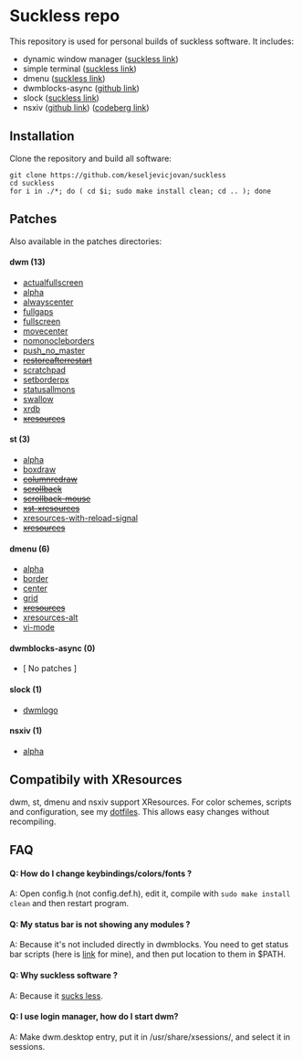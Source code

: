 # Suckless repo

This repository is used for personal builds of suckless software. It includes:

- dynamic window manager ([suckless link](https://dwm.suckless.org)) 
- simple terminal ([suckless link](https://st.suckless.org))
- dmenu ([suckless link](https://tools.suckless.org/dmenu))
- dwmblocks-async ([github link](https://github.com/UtkarshVerma/dwmblocks-async))
- slock ([suckless link](https://tools.suckless.org/slock))
- nsxiv ([github link](https://github.com/nsxiv/nsxiv)) ([codeberg link](https://codeberg.org/nsxiv/nsxiv))

## Installation

Clone the repository and build all software:

```
git clone https://github.com/keseljevicjovan/suckless
cd suckless
for i in ./*; do ( cd $i; sudo make install clean; cd .. ); done
```

## Patches

Also available in the patches directories:

#### dwm (13)
 - [actualfullscreen](https://dwm.suckless.org/patches/actualfullscreen/) 
 - [alpha](https://dwm.suckless.org/patches/alpha/)
 - [alwayscenter](https://dwm.suckless.org/patches/alwayscenter/)
 - [fullgaps](https://dwm.suckless.org/patches/fullgaps/)
 - [fullscreen](https://dwm.suckless.org/patches/fullscreen/)
 - [movecenter](https://dwm.suckless.org/patches/movecenter/)
 - [nomonocleborders](https://github.com/keseljevicjovan/suckless/blob/main/dwm/patches/dwm-nomonocleborders-6.5.diff)
 - [push_no_master](https://dwm.suckless.org/patches/push/)
 - ~~[restoreafterrestart](https://dwm.suckless.org/patches/restoreafterrestart/)~~
 - [scratchpad](https://dwm.suckless.org/patches/scratchpad/)
 - [setborderpx](https://dwm.suckless.org/patches/setborderpx/)
 - [statusallmons](https://dwm.suckless.org/patches/statusallmons/)
 - [swallow](https://dwm.suckless.org/patches/swallow/)
 - [xrdb](https://dwm.suckless.org/patches/xrdb/)
 - ~~[xresources](https://dwm.suckless.org/patches/xresources/)~~

#### st (3)
 - [alpha](https://st.suckless.org/patches/alpha)
 - [boxdraw](https://st.suckless.org/patches/boxdraw)
 - ~~[columnredraw](https://github.com/abhaysp95/st_custom/blob/master/patches/st-columnredraw-20210722-e40efda.diff)~~
 - ~~[scrollback](https://st.suckless.org/patches/scrollback)~~
 - ~~[scrollback-mouse](https://st.suckless.org/patches/scrollback)~~
 - ~~[xst-xresources](https://github.com/gavales/st/blob/master/diffs/xst-xresources-20200626.diff)~~
 - [xresources-with-reload-signal](https://st.suckless.org/patches/xresources-with-reload-signal)
 - ~~[xresources](https://st.suckless.org/patches/xresources)~~

#### dmenu (6)
 - [alpha](https://tools.suckless.org/dmenu/patches/alpha)
 - [border](https://tools.suckless.org/dmenu/patches/border)
 - [center](https://tools.suckless.org/dmenu/patches/center)
 - [grid](https://tools.suckless.org/dmenu/patches/grid)
 - ~~[xresources](https://tools.suckless.org/dmenu/patches/xresources)~~
 - [xresources-alt](https://tools.suckless.org/dmenu/patches/xresources-alt)
 - [vi-mode](https://tools.suckless.org/dmenu/patches/vi-mode)

#### dwmblocks-async (0)
  - [ No patches ]

#### slock (1)
 - [dwmlogo](https://tools.suckless.org/slock/patches/dwmlogo)

#### nsxiv (1)
 - [alpha](https://github.com/nsxiv/nsxiv-extra/tree/master/patches/alpha)

## Compatibily with XResources

dwm, st, dmenu and nsxiv support XResources. For color schemes, scripts and configuration, see my [dotfiles](https://github.com/keseljevicjovan/dotfiles). This allows easy changes without recompiling.

## FAQ

#### Q: How do I change keybindings/colors/fonts ?
A: Open config.h (not config.def.h), edit it, compile with ```sudo make install clean``` and then restart program. 

#### Q: My status bar is not showing any modules ?
A: Because it's not included directly in dwmblocks. You need to get status bar scripts (here is [link](https://github.com/keseljevicjovan/dotfiles/tree/main/.local/bin/statusbar) for mine), and then put location to them in $PATH.

#### Q: Why suckless software ?
A: Because it [sucks less](https://suckless.org/philosophy/).

#### Q: I use login manager, how do I start dwm?
A: Make dwm.desktop entry, put it in /usr/share/xsessions/, and select it in sessions.
